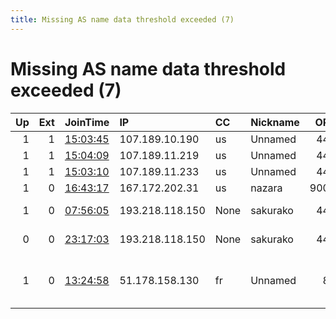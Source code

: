 ```yaml
---
title: Missing AS name data threshold exceeded (7)
---
```


# Missing AS name data threshold exceeded (7)

|   Up |   Ext | JoinTime                                                                                            | IP              | CC   | Nickname   |   ORp |   Dirp | Version   | Contact                   | OS                           |   eFamMembers |
|-----:|------:|:----------------------------------------------------------------------------------------------------|:----------------|:-----|:-----------|------:|-------:|:----------|:--------------------------|:-----------------------------|--------------:|
|    1 |     1 | [15:03:45](https://metrics.torproject.org/rs.html#details/78EB9AD18E4F4229484430CAE2BE85E2AB94492D) | 107.189.10.190  | us   | Unnamed    |   443 |      0 | 0.4.2.7   | johntor336@hotmail.com    | Linux                        |            53 |
|    1 |     1 | [15:04:09](https://metrics.torproject.org/rs.html#details/7624C5FAF8138ADB1F8A205882457BF59040BEE8) | 107.189.11.219  | us   | Unnamed    |   443 |      0 | 0.4.2.7   | johntor336@hotmail.com    | Linux                        |            53 |
|    1 |     1 | [15:03:10](https://metrics.torproject.org/rs.html#details/92C3FABC3D5A35C85978200F73C090B095400CF7) | 107.189.11.233  | us   | Unnamed    |   443 |      0 | 0.4.2.7   | johntor336@hotmail.com    | Linux                        |            53 |
|    1 |     0 | [16:43:17](https://metrics.torproject.org/rs.html#details/C8008020B55015949254B749A2AA780AA22B18A1) | 167.172.202.31  | us   | nazara     |  9001 |   9030 | 0.2.9.13  | None                      | Linux                        |             1 |
|    1 |     0 | [07:56:05](https://metrics.torproject.org/rs.html#details/43F6EED8674A88F158395F4FDA0D6B9D6119DE8C) | 193.218.118.150 | None | sakurako   |   443 |      0 | 0.4.2.7   | magnus at kalasarn dot se | OpenBSD                      |             1 |
|    0 |     0 | [23:17:03](https://metrics.torproject.org/rs.html#details/DFC2CF94AC1A7F0BA3EDCC3B4A7AB6014DEF909B) | 193.218.118.150 | None | sakurako   |   443 |      0 | 0.4.2.7   | magnus at kalasarn dot se | OpenBSD                      |             1 |
|    1 |     0 | [13:24:58](https://metrics.torproject.org/rs.html#details/218F7BE1EC983994959A1F902405909B9B5B0B45) | 51.178.158.130  | fr   | Unnamed    |    80 |      0 | 0.4.2.7   | None                      | Windows Server 2012 or later |             1 |

